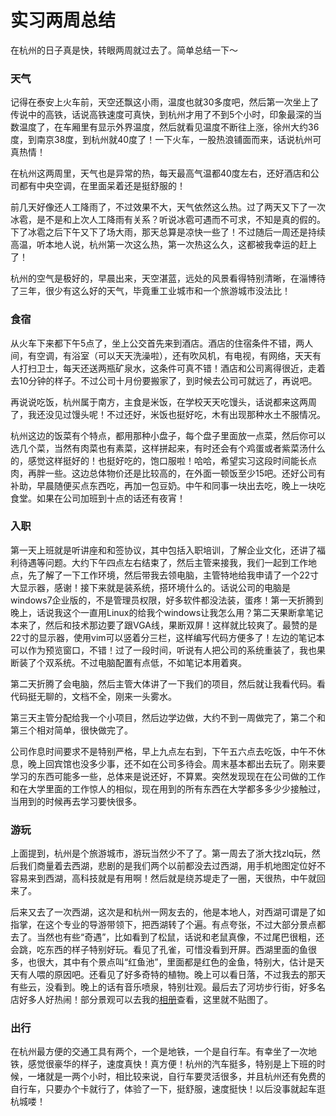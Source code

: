 # 实习两周总结

在杭州的日子真是快，转眼两周就过去了。简单总结一下～

### 天气

记得在泰安上火车前，天空还飘这小雨，温度也就30多度吧，然后第一次坐上了传说中的高铁，话说高铁速度可真快，到杭州才用了不到5个小时，印象最深的当数温度了，在车厢里有显示外界温度，然后就看见温度不断往上涨，徐州大约36度，到南京38度，到杭州就40度了！一下火车，一股热浪铺面而来，话说杭州可真热情！

在杭州这两周里，天气也是异常的热，每天最高气温都40度左右，还好酒店和公司都有中央空调，在里面呆着还是挺舒服的！

前几天好像还人工降雨了，不过效果不大，天气依然这么热。过了两天又下了一次冰雹，是不是和上次人工降雨有关系？听说冰雹可遇而不可求，不知是真的假的。下了冰雹之后下午又下了场大雨，那天总算是凉快一些了！不过随后一周还是持续高温，听本地人说，杭州第一次这么热，第一次热这么久，这都被我幸运的赶上了！

杭州的空气是极好的，早晨出来，天空湛蓝，远处的风景看得特别清晰，在淄博待了三年，很少有这么好的天气，毕竟重工业城市和一个旅游城市没法比！

### 食宿

从火车下来都下午5点了，坐上公交首先来到酒店。酒店的住宿条件不错，两人间，有空调，有浴室（可以天天洗澡啦），还有吹风机，有电视，有网络，天天有人打扫卫士，每天还送两瓶矿泉水，这条件可真不错！酒店和公司离得很近，走着去10分钟的样子。不过公司十月份要搬家了，到时候去公司可就远了，再说吧。

再说说吃饭，杭州属于南方，主食是米饭，在学校天天吃馒头，话说都来这两周了，我还没见过馒头呢！不过还好，米饭也挺好吃，木有出现那种水土不服情况。

杭州这边的饭菜有个特点，都用那种小盘子，每个盘子里面放一点菜，然后你可以选几个菜，当然有肉菜也有素菜，这样拼起来，有时还会有个鸡蛋或者紫菜汤什么的，感觉这样挺好的！也挺好吃的，饱口服啦！哈哈，希望实习这段时间能长点肉，再胖一些。这边总体物价还是比较高的，在外面一顿饭至少15吧。还好公司有补助，早晨随便买点东西吃，再加一包豆奶。中午和同事一块出去吃，晚上一块吃食堂。如果在公司加班到十点的话还有夜宵！

### 入职

第一天上班就是听讲座和和签协议，其中包括入职培训，了解企业文化，还讲了福利待遇等问题。大约下午四点左右结束了，然后主管来接我，我们一起到工作地点，先了解了一下工作环境，然后带我去领电脑，主管特地给我申请了一个22寸大显示器，感谢！接下来就是装系统，搭环境什么的。话说公司的电脑是windows7企业版的，不是管理员权限，好多软件都没法装，蛋疼！第一天折腾到晚上，话说我这个一直用Linux的给我个windows让我怎么用？第二天果断拿笔记本来了，然后和技术那边要了跟VGA线，果断双屏！这样就比较爽了。最赞的是22寸的显示器，使用vim可以竖着分三栏，这样编写代码方便多了！左边的笔记本可以作为预览窗口，不错！过了一段时间，听说有人把公司的系统重装了，我也果断装了个双系统。不过电脑配置有点低，不如笔记本用着爽。

第二天折腾了会电脑，然后主管大体讲了一下我们的项目，然后就让我看代码。看代码挺无聊的，文档不全，刚来一头雾水。

第三天主管分配给我一个小项目，然后边学边做，大约不到一周做完了，第二个和第三个相对简单，很快做完了。

公司作息时间要求不是特别严格，早上九点左右到，下午五六点去吃饭，中午不休息，晚上回宾馆也没多少事，还不如在公司多待会。周末基本都出去玩了。刚来要学习的东西可能多一些，总体来是说还好，不算累。突然发现现在在公司做的工作和在大学里面的工作惊人的相似，现在用到的所有东西在大学都多多少少接触过，当用到的时候再去学习要快很多。

### 游玩

上面提到，杭州是个旅游城市，游玩当然少不了了。第一周去了浙大找zlq玩，然后我们商量着去西湖，悲剧的是我们两个以前都没去过西湖，用手机地图定位好不容易来到西湖，高科技就是有用啊！然后就是绕苏堤走了一圈，天很热，中午就回来了。

后来又去了一次西湖，这次是和杭州一网友去的，他是本地人，对西湖可谓是了如指掌，在这个专业的导游带领下，把西湖转了个遍。有点夸张，不过大部分景点都去了。当然也有些“奇遇”，比如看到了松鼠，话说和老鼠真像，不过尾巴很粗，还会跳，吃东西的样子特别好玩。看见了孔雀，可惜没看到开屏。西湖里面的鱼很多，也很大，其中有个景点叫“红鱼池”，里面都是红色的金鱼，特别大，估计是天天有人喂的原因吧。还看见了好多奇特的植物。晚上可以看日落，不过我去的那天有些云，没看到。晚上的话有音乐喷泉，特别壮观。最后去了河坊步行街，好多名店好多人好热闹！部分景观可以去我的[相册](http://ma6174.lofter.com/)查看，这里就不贴图了。

### 出行

在杭州最方便的交通工具有两个，一个是地铁，一个是自行车。有幸坐了一次地铁，感觉很豪华的样子，速度真快！真方便！杭州的汽车挺多，特别是上下班的时候，一堵就是一两个小时，相比较来说，自行车要灵活很多，并且杭州还有免费的自行车，只要办个卡就行了，体验了一下，挺舒服，速度挺快！以后没事就起车逛杭城喽！
